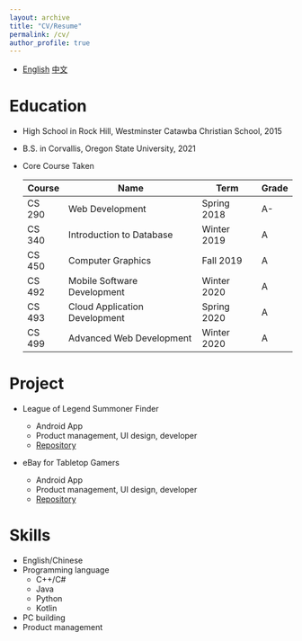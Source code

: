 ```yaml
---
layout: archive
title: "CV/Resume"
permalink: /cv/
author_profile: true
---
```


* [English](../files/简历_英.pdf)  [中文](../files/简历_中.pdf) 

Education
======
* High School in Rock Hill, Westminster Catawba Christian School, 2015
* B.S. in Corvallis, Oregon State University, 2021
* Core Course Taken
   
   | Course | Name                          | Term        | Grade |
   |--------|-------------------------------|-------------|-------|
   | CS 290 | Web Development               | Spring 2018 | A-    |
   | CS 340 | Introduction to Database      | Winter 2019 | A     |
   | CS 450 | Computer Graphics             | Fall 2019   | A     |
   | CS 492 | Mobile Software Development   | Winter 2020 | A     |
   | CS 493 | Cloud Application Development | Spring 2020 | A     |
   | CS 499 | Advanced Web Development      | Winter 2020 | A     |

Project
======
* League of Legend Summoner Finder
  * Android App
  * Product management, UI design, developer
  * [Repository](https://github.com/OregonTeamWE/LeagueStatFinder)

* eBay for Tabletop Gamers
  * Android App
  * Product management, UI design, developer
  * [Repository](https://github.com/OregonTeamWE/TableStop)

Skills
======
* English/Chinese
* Programming language
  * C++/C#
  * Java
  * Python
  * Kotlin
* PC building
* Product management
